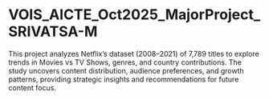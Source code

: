 # VOIS_AICTE_Oct2025_MajorProject_SRIVATSA-M
This project analyzes Netflix’s dataset (2008–2021) of 7,789 titles to explore trends in Movies vs TV Shows, genres, and country contributions. The study uncovers content distribution, audience preferences, and growth patterns, providing strategic insights and recommendations for future content focus.
